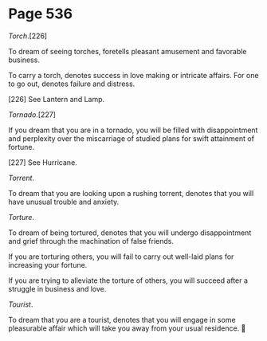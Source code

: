 # Page 536
_Torch_.[226]


To dream of seeing torches, foretells pleasant amusement
and favorable business.


To carry a torch, denotes success in love making or intricate affairs.
For one to go out, denotes failure and distress.



[226] See Lantern and Lamp.


_Tornado_.[227]


If you dream that you are in a tornado, you will be filled with
disappointment and perplexity over the miscarriage of studied
plans for swift attainment of fortune.



[227] See Hurricane.


_Torrent_.


To dream that you are looking upon a rushing torrent, denotes that you
will have unusual trouble and anxiety.


_Torture_.


To dream of being tortured, denotes that you will undergo disappointment
and grief through the machination of false friends.


If you are torturing others, you will fail to carry out well-laid
plans for increasing your fortune.


If you are trying to alleviate the torture of others, you will succeed
after a struggle in business and love.


_Tourist_.


To dream that you are a tourist, denotes that you will engage in some
pleasurable affair which will take you away from your usual residence.
